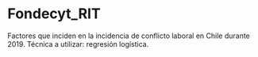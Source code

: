 # Fondecyt_RIT
Factores que inciden en la incidencia de conflicto laboral en Chile durante 2019. Técnica a utilizar: regresión logística.
